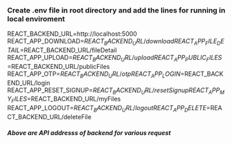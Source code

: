 ### Create .env file in root directory and add the lines for running in local enviroment   
    
REACT_BACKEND_URL=http://localhost:5000     
REACT_APP_DOWNLOAD=$REACT_BACKEND_URL/download     
REACT_APP_FILE_DETAIL=$REACT_BACKEND_URL/fileDetail          
REACT_APP_UPLOAD=$REACT_BACKEND_URL/upload     
REACT_APP_PUBLIC_FILES=$REACT_BACKEND_URL/publicFiles      
REACT_APP_OTP=$REACT_BACKEND_URL/otp      
REACT_APP_LOGIN=$REACT_BACKEND_URL/login      
REACT_APP_RESET_SIGNUP=$REACT_BACKEND_URL/resetSignup     
REACT_APP_MY_FILES=$REACT_BACKEND_URL/myFiles       
REACT_APP_LOGOUT=$REACT_BACKEND_URL/logout      
REACT_APP_DELETE=$REACT_BACKEND_URL/deleteFile    
       
##### Above are API addresss of backend for various request
